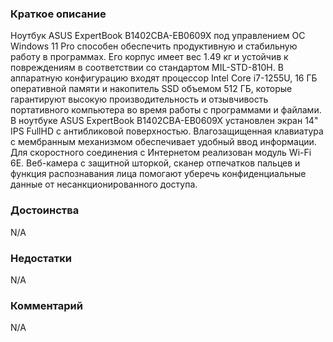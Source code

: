 ### **Краткое описание**
Ноутбук ASUS ExpertBook B1402CBA-EB0609X под управлением ОС Windows 11 Pro способен обеспечить продуктивную и стабильную работу в программах. Его корпус имеет вес 1.49 кг и устойчив к повреждениям в соответствии со стандартом MIL-STD-810H. В аппаратную конфигурацию входят процессор Intel Core i7-1255U, 16 ГБ оперативной памяти и накопитель SSD объемом 512 ГБ, которые гарантируют высокую производительность и отзывчивость портативного компьютера во время работы с программами и файлами.  В ноутбуке ASUS ExpertBook B1402CBA-EB0609X установлен экран 14" IPS FullHD с антибликовой поверхностью. Влагозащищенная клавиатура с мембранным механизмом обеспечивает удобный ввод информации. Для скоростного соединения с Интернетом реализован модуль Wi-Fi 6E. Веб-камера с защитной шторкой, сканер отпечатков пальцев и функция распознавания лица помогают уберечь конфиденциальные данные от несанкционированного доступа.

### **Достоинства**
N/A

### **Недостатки**
N/A

### **Комментарий**
N/A
